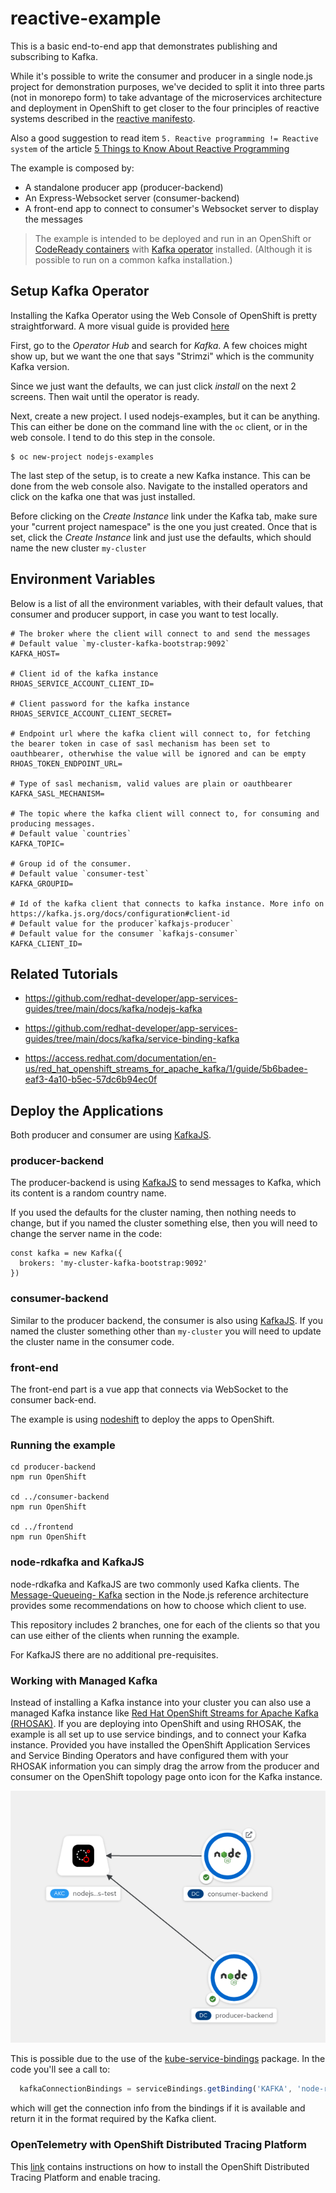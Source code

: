 # reactive-example

This is a basic end-to-end app that demonstrates publishing and subscribing to Kafka.

While it's possible to write the consumer and producer in a single node.js project for demonstration purposes, we've decided to split it into three parts (not in monorepo form) to take advantage of the microservices architecture and deployment in OpenShift to get closer to the four principles of reactive systems described in the
[reactive manifesto](https://www.reactivemanifesto.org/).

Also a good suggestion to read item `5. Reactive programming != Reactive system` of the article [5 Things to Know About Reactive Programming](https://developers.redhat.com/blog/2017/06/30/5-things-to-know-about-reactive-programming)

The example is composed by:

- A standalone producer app (producer-backend)
- An Express-Websocket server (consumer-backend)
- A front-end app to connect to consumer's Websocket server to display the messages

> The example is intended to be deployed and run in an OpenShift or [CodeReady containers](https://developers.redhat.com/products/codeready-containers/overview) with [Kafka operator](https://strimzi.io/quickstarts/) installed. (Although it is possible to run on a common kafka installation.)

## Setup Kafka Operator

Installing the Kafka Operator using the Web Console of OpenShift is pretty straightforward. A more visual guide is provided [here](./KAFKA_OPERATOR_SETUP.md)

First, go to the _Operator Hub_ and search for _Kafka_. A few choices might show up, but we want the one that says "Strimzi" which is the community Kafka version.

Since we just want the defaults, we can just click _install_ on the next 2 screens. Then wait until the operator is ready.

Next, create a new project. I used nodejs-examples, but it can be anything. This can either be done on the command line with the `oc` client, or in the web console. I tend to do this step in the console.

```
$ oc new-project nodejs-examples
```

The last step of the setup, is to create a new Kafka instance. This can be done from the web console also. Navigate to the installed operators and click on the kafka one that was just installed.

Before clicking on the _Create Instance_ link under the Kafka tab, make sure your "current project namespace" is the one you just created. Once that is set, click the _Create Instance_ link and just use the defaults, which should name the new cluster `my-cluster`

## Environment Variables

Below is a list of all the environment variables, with their default values, that consumer and producer support, in case you want to test locally.

```
# The broker where the client will connect to and send the messages
# Default value `my-cluster-kafka-bootstrap:9092`
KAFKA_HOST=

# Client id of the kafka instance
RHOAS_SERVICE_ACCOUNT_CLIENT_ID=

# Client password for the kafka instance
RHOAS_SERVICE_ACCOUNT_CLIENT_SECRET=

# Endpoint url where the kafka client will connect to, for fetching the bearer token in case of sasl mechanism has been set to oauthbearer, otherwhise the value will be ignored and can be empty
RHOAS_TOKEN_ENDPOINT_URL=

# Type of sasl mechanism, valid values are plain or oauthbearer
KAFKA_SASL_MECHANISM=

# The topic where the kafka client will connect to, for consuming and producing messages.
# Default value `countries`
KAFKA_TOPIC=

# Group id of the consumer.
# Default value `consumer-test`
KAFKA_GROUPID=

# Id of the kafka client that connects to kafka instance. More info on https://kafka.js.org/docs/configuration#client-id
# Default value for the producer`kafkajs-producer`
# Default value for the consumer `kafkajs-consumer`
KAFKA_CLIENT_ID=

```

## Related Tutorials

- https://github.com/redhat-developer/app-services-guides/tree/main/docs/kafka/nodejs-kafka

- https://github.com/redhat-developer/app-services-guides/tree/main/docs/kafka/service-binding-kafka

- https://access.redhat.com/documentation/en-us/red_hat_openshift_streams_for_apache_kafka/1/guide/5b6badee-eaf3-4a10-b5ec-57dc6b94ec0f

## Deploy the Applications

Both producer and consumer are using [KafkaJS](https://github.com/tulios/kafkajs).

### producer-backend

The producer-backend is using [KafkaJS](https://github.com/tulios/kafkajs#-usage) to send messages to Kafka, which its content is a random country name.

If you used the defaults for the cluster naming, then nothing needs to change, but if you named the cluster something else, then you will need to change the server name in the code:

```
const kafka = new Kafka({
  brokers: 'my-cluster-kafka-bootstrap:9092'
})
```

### consumer-backend

Similar to the producer backend, the consumer is also using [KafkaJS](https://github.com/tulios/kafkajs#-usage). If you named the cluster something other than `my-cluster` you will need to update the cluster name in the consumer code.

### front-end

The front-end part is a vue app that connects via WebSocket to the consumer back-end.

The example is using [nodeshift](https://github.com/nodeshift/nodeshift) to deploy the apps to OpenShift.

### Running the example

```
cd producer-backend
npm run OpenShift

cd ../consumer-backend
npm run OpenShift

cd ../frontend
npm run OpenShift
```

### node-rdkafka and KafkaJS

node-rdkafka and KafkaJS are two commonly used Kafka clients. The
[Message-Queueing- Kafka](https://github.com/nodeshift/nodejs-reference-architecture/blob/main/docs/functional-components/message-queuing.md)
section in the Node.js reference architecture provides some recommendations on how to choose which client to use.

This repository includes 2 branches, one for each of the clients so that you can use either of the
clients when running the example.

For KafkaJS there are no additional pre-requisites.

### Working with Managed Kafka

Instead of installing a Kafka instance into your cluster you can also
use a managed Kafka instance like
[Red Hat OpenShift Streams for Apache Kafka (RHOSAK)](https://developers.redhat.com/products/red-hat-OpenShift-streams-for-apache-kafka/overview).
If you are deploying into OpenShift and using RHOSAK, the example is all
set up to use service bindings, and to connect your Kafka instance.
Provided you have installed the OpenShift Application Services and
Service Binding Operators and have configured them with your RHOSAK
information you can simply drag the arrow from the producer and consumer
on the OpenShift topology page onto icon for the Kafka instance.

![dragging to connect Kafka](images/drag-to-connect.png)

This is possible due to the use of the
[kube-service-bindings](https://github.com/nodeshift/kube-service-bindings)
package. In the code you'll see a call to:

```JavaScript
  kafkaConnectionBindings = serviceBindings.getBinding('KAFKA', 'node-rdkafka');
```

which will get the connection info from the bindings if it is available and
return it in the format required by the Kafka client.

### OpenTelemetry with OpenShift Distributed Tracing Platform

This [link](./OTEL.md) contains instructions on how to install the
OpenShift Distributed Tracing Platform and enable tracing.
